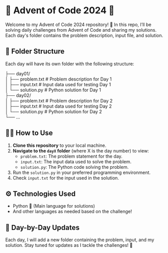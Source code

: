 # 🎄 Advent of Code 2024 🎄

Welcome to my Advent of Code 2024 repository! 🎉 In this repo, I’ll be solving daily challenges from Advent of Code and sharing my solutions. Each day's folder contains the problem description, input file, and solution.

## 📁 Folder Structure

Each day will have its own folder with the following structure:

├── day01/   
│ ├── problem.txt # Problem description for Day 1   
│ ├── input.txt # Input data used for testing Day 1  
│ └── solution.py # Python solution for Day 1  
├── day02/  
│ ├── problem.txt # Problem description for Day 2  
│ ├── input.txt # Input data used for testing Day 2   
│ └── solution.py # Python solution for Day 2   
└── ...  

## 🧑‍💻 How to Use

1. **Clone this repository** to your local machine.
2. **Navigate to the `dayX` folder** (where X is the day number) to view:
   - `problem.txt`: The problem statement for the day.
   - `input.txt`: The input data used to solve the problem.
   - `solution.py`: The Python code solving the problem.
3. Run the `solution.py` in your preferred programming environment.
4. Check `input.txt` for the input used in the solution.

## ⚙️ Technologies Used

- Python 🐍 (Main language for solutions)
- And other languages as needed based on the challenge!

## 📜 Day-by-Day Updates

Each day, I will add a new folder containing the problem, input, and my solution. Stay tuned for updates as I tackle the challenges! 🎁
